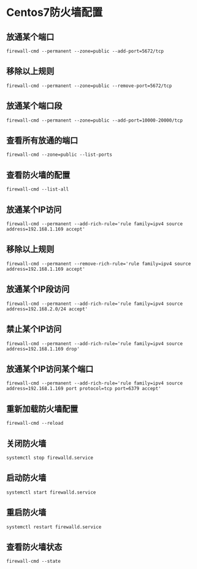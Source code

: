 # Centos7防火墙配置

## 放通某个端口
```shell
firewall-cmd --permanent --zone=public --add-port=5672/tcp
```
## 移除以上规则
```shell
firewall-cmd --permanent --zone=public --remove-port=5672/tcp
```
## 放通某个端口段
```shell
firewall-cmd --permanent --zone=public --add-port=10000-20000/tcp
```
## 查看所有放通的端口
```shell
firewall-cmd --zone=public --list-ports
```
## 查看防火墙的配置
```shell
firewall-cmd --list-all
```
## 放通某个IP访问
```shell
firewall-cmd --permanent --add-rich-rule='rule family=ipv4 source 
address=192.168.1.169 accept'
```
## 移除以上规则
```shell
firewall-cmd --permanent --remove-rich-rule='rule family=ipv4 source address=192.168.1.169 accept'
```
## 放通某个IP段访问
```shell
firewall-cmd --permanent --add-rich-rule='rule family=ipv4 source address=192.168.2.0/24 accept'
```
## 禁止某个IP访问
```shell
firewall-cmd --permanent --add-rich-rule='rule family=ipv4 source address=192.168.1.169 drop'
```
## 放通某个IP访问某个端口
```shell
firewall-cmd --permanent --add-rich-rule='rule family=ipv4 source address=192.168.1.169 port protocol=tcp port=6379 accept'
```
## 重新加载防火墙配置
```shell
firewall-cmd --reload
```
## 关闭防火墙
```shell
systemctl stop firewalld.service
```
## 启动防火墙
```shell
systemctl start firewalld.service
```
## 重启防火墙
```shell
systemctl restart firewalld.service
```
## 查看防火墙状态
```shell
firewall-cmd --state
```